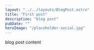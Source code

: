 ```yaml
---
layout: "../../layouts/BlogPost.astro"
title: "First post"
description: "blog post"
pubDate: ""
heroImage: "/placeholder-social.jpg"
---
```


blog post content